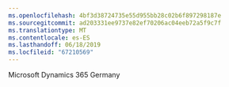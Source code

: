 ```yaml
---
ms.openlocfilehash: 4bf3d38724735e55d955bb28c02b6f897298187e
ms.sourcegitcommit: ad203331ee9737e82ef70206ac04eeb72a5f9c7f
ms.translationtype: MT
ms.contentlocale: es-ES
ms.lasthandoff: 06/18/2019
ms.locfileid: "67210569"
---
```

Microsoft Dynamics 365 Germany